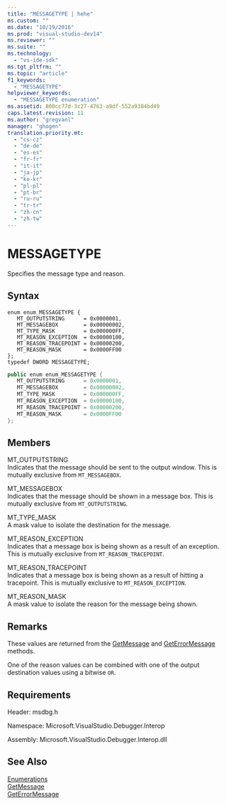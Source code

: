 ```yaml
---
title: "MESSAGETYPE | hehe"
ms.custom: ""
ms.date: "10/19/2016"
ms.prod: "visual-studio-dev14"
ms.reviewer: ""
ms.suite: ""
ms.technology: 
  - "vs-ide-sdk"
ms.tgt_pltfrm: ""
ms.topic: "article"
f1_keywords: 
  - "MESSAGETYPE"
helpviewer_keywords: 
  - "MESSAGETYPE enumeration"
ms.assetid: 800cc77d-3c27-4763-a9df-552a9384bd49
caps.latest.revision: 11
ms.author: "gregvanl"
manager: "ghogen"
translation.priority.mt: 
  - "cs-cz"
  - "de-de"
  - "es-es"
  - "fr-fr"
  - "it-it"
  - "ja-jp"
  - "ko-kr"
  - "pl-pl"
  - "pt-br"
  - "ru-ru"
  - "tr-tr"
  - "zh-cn"
  - "zh-tw"
---
```

# MESSAGETYPE
Specifies the message type and reason.  
  
## Syntax  
  
```cpp#  
enum enum_MESSAGETYPE {   
   MT_OUTPUTSTRING      = 0x0000001,  
   MT_MESSAGEBOX        = 0x00000002,  
   MT_TYPE_MASK         = 0x000000FF,  
   MT_REASON_EXCEPTION  = 0x00000100,  
   MT_REASON_TRACEPOINT = 0x00000200,  
   MT_REASON_MASK       = 0x0000FF00  
};  
typedef DWORD MESSAGETYPE;  
```  
  
```c#  
public enum enum_MESSAGETYPE {   
   MT_OUTPUTSTRING      = 0x0000001,  
   MT_MESSAGEBOX        = 0x00000002,  
   MT_TYPE_MASK         = 0x000000FF,  
   MT_REASON_EXCEPTION  = 0x00000100,  
   MT_REASON_TRACEPOINT = 0x00000200,  
   MT_REASON_MASK       = 0x0000FF00  
};  
```  
  
## Members  
 MT_OUTPUTSTRING  
 Indicates that the message should be sent to the output window. This is mutually exclusive from `MT_MESSAGEBOX`.  
  
 MT_MESSAGEBOX  
 Indicates that the message should be shown in a message box. This is mutually exclusive from `MT_OUTPUTSTRING`.  
  
 MT_TYPE_MASK  
 A mask value to isolate the destination for the message.  
  
 MT_REASON_EXCEPTION  
 Indicates that a message box is being shown as a result of an exception. This is mutually exclusive from `MT_REASON_TRACEPOINT`.  
  
 MT_REASON_TRACEPOINT  
 Indicates that a message box is being shown as a result of hitting a tracepoint. This is mutually exclusive to `MT_REASON_EXCEPTION`.  
  
 MT_REASON_MASK  
 A mask value to isolate the reason for the message being shown.  
  
## Remarks  
 These values are returned from the [GetMessage](../extensibility-debugger-reference/idebugmessageevent2--getmessage.md) and [GetErrorMessage](../extensibility-debugger-reference/idebugerrorevent2--geterrormessage.md) methods.  
  
 One of the reason values can be combined with one of the output destination values using a bitwise `OR`.  
  
## Requirements  
 Header: msdbg.h  
  
 Namespace: Microsoft.VisualStudio.Debugger.Interop  
  
 Assembly: Microsoft.VisualStudio.Debugger.Interop.dll  
  
## See Also  
 [Enumerations](../extensibility-debugger-reference/enumerations--visual-studio-debugging-.md)   
 [GetMessage](../extensibility-debugger-reference/idebugmessageevent2--getmessage.md)   
 [GetErrorMessage](../extensibility-debugger-reference/idebugerrorevent2--geterrormessage.md)